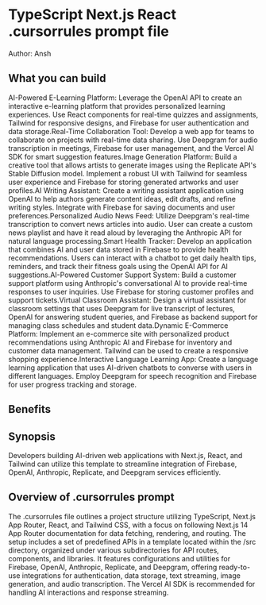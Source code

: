# TypeScript Next.js React .cursorrules prompt file

Author: Ansh

## What you can build
AI-Powered E-Learning Platform: Leverage the OpenAI API to create an interactive e-learning platform that provides personalized learning experiences. Use React components for real-time quizzes and assignments, Tailwind for responsive designs, and Firebase for user authentication and data storage.Real-Time Collaboration Tool: Develop a web app for teams to collaborate on projects with real-time data sharing. Use Deepgram for audio transcription in meetings, Firebase for user management, and the Vercel AI SDK for smart suggestion features.Image Generation Platform: Build a creative tool that allows artists to generate images using the Replicate API's Stable Diffusion model. Implement a robust UI with Tailwind for seamless user experience and Firebase for storing generated artworks and user profiles.AI Writing Assistant: Create a writing assistant application using OpenAI to help authors generate content ideas, edit drafts, and refine writing styles. Integrate with Firebase for saving documents and user preferences.Personalized Audio News Feed: Utilize Deepgram's real-time transcription to convert news articles into audio. User can create a custom news playlist and have it read aloud by leveraging the Anthropic API for natural language processing.Smart Health Tracker: Develop an application that combines AI and user data stored in Firebase to provide health recommendations. Users can interact with a chatbot to get daily health tips, reminders, and track their fitness goals using the OpenAI API for AI suggestions.AI-Powered Customer Support System: Build a customer support platform using Anthropic's conversational AI to provide real-time responses to user inquiries. Use Firebase for storing customer profiles and support tickets.Virtual Classroom Assistant: Design a virtual assistant for classroom settings that uses Deepgram for live transcript of lectures, OpenAI for answering student queries, and Firebase as backend support for managing class schedules and student data.Dynamic E-Commerce Platform: Implement an e-commerce site with personalized product recommendations using Anthropic AI and Firebase for inventory and customer data management. Tailwind can be used to create a responsive shopping experience.Interactive Language Learning App: Create a language learning application that uses AI-driven chatbots to converse with users in different languages. Employ Deepgram for speech recognition and Firebase for user progress tracking and storage.

## Benefits


## Synopsis
Developers building AI-driven web applications with Next.js, React, and Tailwind can utilize this template to streamline integration of Firebase, OpenAI, Anthropic, Replicate, and Deepgram services efficiently.

## Overview of .cursorrules prompt
The .cursorrules file outlines a project structure utilizing TypeScript, Next.js App Router, React, and Tailwind CSS, with a focus on following Next.js 14 App Router documentation for data fetching, rendering, and routing. The setup includes a set of predefined APIs in a template located within the /src directory, organized under various subdirectories for API routes, components, and libraries. It features configurations and utilities for Firebase, OpenAI, Anthropic, Replicate, and Deepgram, offering ready-to-use integrations for authentication, data storage, text streaming, image generation, and audio transcription. The Vercel AI SDK is recommended for handling AI interactions and response streaming.

